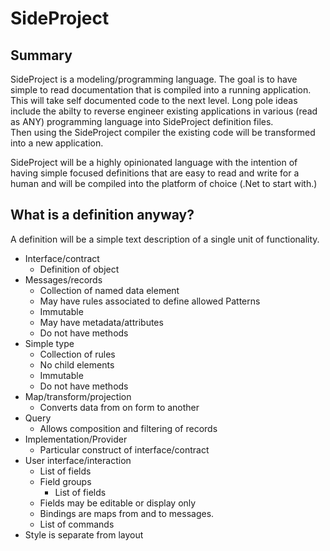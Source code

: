 # SideProject

## Summary

SideProject is a modeling/programming language.  The goal is to have simple to read documentation that is compiled into
a running application.  This will take self documented code to the next level.  Long pole ideas include the abilty to
reverse engineer existing applications in various (read as ANY) programming language into SideProject definition files.  
Then using the SideProject compiler the existing code will be transformed into a new application.

SideProject will be a highly opinionated language with the intention of having simple focused definitions that are easy
to read and write for a human and will be compiled into the platform of choice (.Net to start with.)

## What is a definition anyway?

A definition will be a simple text description of a single unit of functionality.

- Interface/contract
  - Definition of object
- Messages/records
  - Collection of named data element 
  - May have rules associated to define allowed Patterns
  - Immutable
  - May have metadata/attributes
  - Do not have methods
- Simple type
  - Collection of rules
  - No child elements
  - Immutable
  - Do not have methods
- Map/transform/projection
  - Converts data from on form to another
- Query
  - Allows composition and filtering of records
- Implementation/Provider
  - Particular construct of interface/contract
- User interface/interaction
  - List of fields
  - Field groups
    - List of fields
  - Fields may be editable or display only
  - Bindings are maps from and to messages.
  - List of commands
- Style is separate from layout
